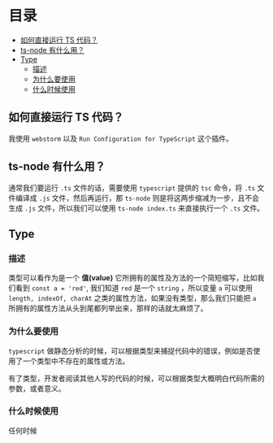目录
=================

* [如何直接运行 TS 代码？](#如何直接运行-ts-代码)
* [ts-node 有什么用？](#ts-node-有什么用)
* [Type](#type)
  * [描述](#描述)
  * [为什么要使用](#为什么要使用)
  * [什么时候使用](#什么时候使用)

## 如何直接运行 TS 代码？
我使用 `webstorm` 以及 `Run Configuration for TypeScript` 这个插件。
## ts-node 有什么用？
通常我们要运行 `.ts` 文件的话，需要使用 `typescript` 提供的 `tsc` 命令，将 `.ts` 文件编译成 `.js` 文件，然后再运行，那 `ts-node` 则是将这两步缩减为一步，且不会生成 `.js` 文件，所以我们可以使用 `ts-node index.ts` 来直接执行一个 `.ts` 文件。
## Type
### 描述
类型可以看作为是一个 **值(value)** 它所拥有的属性及方法的一个简短缩写，比如我们看到 `const a = 'red'`, 我们知道 `red` 是一个 `string` ，所以变量 `a` 可以使用 `length, indexOf, charAt` 之类的属性方法，如果没有类型，那么我们只能把 `a` 所拥有的属性方法从头到尾都列举出来，那样的话就太麻烦了。
### 为什么要使用
`typescript` 做静态分析的时候，可以根据类型来捕捉代码中的错误，例如是否使用了一个类型中不存在的属性或方法。

有了类型，开发者阅读其他人写的代码的时候，可以根据类型大概明白代码所需的参数，或者意义。
### 什么时候使用
任何时候